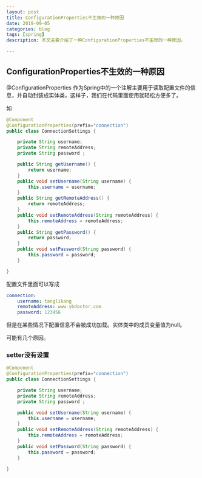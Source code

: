 ```yaml
---
layout: post
title: ConfigurationProperties不生效的一种原因
date: 2019-09-05
categories: blog
tags: [spring]
description: 本文主要介绍了一种ConfigurationProperties不生效的一种原因。

---
```


## ConfigurationProperties不生效的一种原因

@ConfigurationProperties 作为Spring中的一个注解主要用于读取配置文件的信息，并自动封装成实体类，这样子，我们在代码里面使用就轻松方便多了。

如

```java
@Component
@ConfigurationProperties(prefix="connection")
public class ConnectionSettings {

    private String username;
    private String remoteAddress;
    private String password ;

    public String getUsername() {
        return username;
    }
    public void setUsername(String username) {
        this.username = username;
    }
    public String getRemoteAddress() {
        return remoteAddress;
    }
    public void setRemoteAddress(String remoteAddress) {
        this.remoteAddress = remoteAddress;
    }
    public String getPassword() {
        return password;
    }
    public void setPassword(String password) {
        this.password = password;
    }

}

```

配置文件里面可以写成

```yaml
connection:
	username: tanglikang
	remoteAddress: www.ybdoctor.com
	password: 123456
```



但是在某些情况下配置信息不会被成功加载。实体类中的成员变量值为null。



可能有几个原因。

### setter没有设置

```java
@Component
@ConfigurationProperties(prefix="connection")
public class ConnectionSettings {

    private String username;
    private String remoteAddress;
    private String password ;

    public void setUsername(String username) {
        this.username = username;
    }
    public void setRemoteAddress(String remoteAddress) {
        this.remoteAddress = remoteAddress;
    }
    public void setPassword(String password) {
        this.password = password;
    }

}


```



